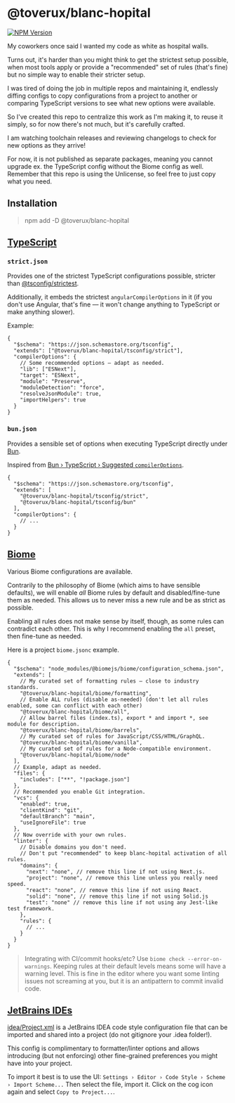 # @toverux/blanc-hopital

[![NPM Version](https://img.shields.io/npm/v/%40toverux%2Fblanc-hopital)](https://www.npmjs.com/package/@toverux/blanc-hopital)

My coworkers once said I wanted my code as white as hospital walls.

Turns out, it's harder than you might think to get the strictest setup possible, when most tools
apply or provide a "recommended" set of rules (that's fine) but no simple way to enable their
stricter setup.

I was tired of doing the job in multiple repos and maintaining it, endlessly diffing configs to copy
configurations from a project to another or comparing TypeScript versions to see what new options
were available.

So I've created this repo to centralize this work as I'm making it, to reuse it simply, so for now
there's not much, but it's carefully crafted.

I am watching toolchain releases and reviewing changelogs to check for new options as they arrive!

For now, it is not published as separate packages, meaning you cannot upgrade ex. the TypeScript
config without the Biome config as well. Remember that this repo is using the Unlicense, so feel
free to just copy what you need.

## Installation

> npm add -D @toverux/blanc-hopital

## [TypeScript](https://www.typescriptlang.org/tsconfig)

### `strict.json`

Provides one of the strictest TypeScript configurations possible, stricter than [@tsconfig/strictest](https://github.com/tsconfig/bases/blob/main/bases/strictest.json).

Additionally, it embeds the strictest `angularCompilerOptions` in it (if you don't use Angular, that's fine — it won't change anything to TypeScript or make anything slower).

Example:

```json5
{
  "$schema": "https://json.schemastore.org/tsconfig",
  "extends": ["@toverux/blanc-hopital/tsconfig/strict"],
  "compilerOptions": {
    // Some recommended options — adapt as needed.
    "lib": ["ESNext"],
    "target": "ESNext",
    "module": "Preserve",
    "moduleDetection": "force",
    "resolveJsonModule": true,
    "importHelpers": true
  }
}
```

### `bun.json`

Provides a sensible set of options when executing TypeScript directly under [Bun](https://bun.sh).

Inspired from [Bun › TypeScript › Suggested `compilerOptions`](https://bun.sh/docs/typescript#suggested-compileroptions).

```json5
{
  "$schema": "https://json.schemastore.org/tsconfig",
  "extends": [
    "@toverux/blanc-hopital/tsconfig/strict",
    "@toverux/blanc-hopital/tsconfig/bun"
  ],
  "compilerOptions": {
    // ...
  }
}
```

## [Biome](https://biomejs.dev)

Various Biome configurations are available.

Contrarily to the philosophy of Biome (which aims to have sensible defaults), we will enable *all*
Biome rules by default and disabled/fine-tune them as needed.
This allows us to never miss a new rule and be as strict as possible.

Enabling all rules does not make sense by itself, though, as some rules can contradict each other.
This is why I recommend enabling the `all` preset, then fine-tune as needed.

Here is a project `biome.jsonc` example.

```json5
{
  "$schema": "node_modules/@biomejs/biome/configuration_schema.json",
  "extends": [
    // My curated set of formatting rules — close to industry standards.
    "@toverux/blanc-hopital/biome/formatting",
    // Enable ALL rules (disable as-needed) (don't let all rules enabled, some can conflict with each other)
    "@toverux/blanc-hopital/biome/all",
    // Allow barrel files (index.ts), export * and import *, see module for description.
    "@toverux/blanc-hopital/biome/barrels",
    // My curated set of rules for JavaScript/CSS/HTML/GraphQL.
    "@toverux/blanc-hopital/biome/vanilla",
    // My curated set of rules for a Node-compatible environment.
    "@toverux/blanc-hopital/biome/node"
  ],
  // Example, adapt as needed.
  "files": {
    "includes": ["**", "!package.json"]
  },
  // Recommended you enable Git integration.
  "vcs": {
    "enabled": true,
    "clientKind": "git",
    "defaultBranch": "main",
    "useIgnoreFile": true
  },
  // Now override with your own rules.
  "linter": {
    // Disable domains you don't need.
    // Don't put "recommended" to keep blanc-hopital activation of all rules.
    "domains": {
      "next": "none", // remove this line if not using Next.js.
      "project": "none", // remove this line unless you really need speed.
      "react": "none", // remove this line if not using React.
      "solid": "none", // remove this line if not using Solid.js
      "test": "none" // remove this line if not using any Jest-like test framework.
    },
    "rules": {
      // ...
    }
  }
}
```

> Integrating with CI/commit hooks/etc? Use `biome check --error-on-warnings`.
> Keeping rules at their default levels means some will have a warning level. This is fine in the
> editor where you want some linting issues not screaming at you, but it is an antipattern to commit
> invalid code.

## [JetBrains IDEs](https://www.jetbrains.com/help/idea/configuring-code-style.html)

[idea/Project.xml](https://github.com/toverux/blanc-hopital-config/tree/main/idea/Project.xml) is a
JetBrains IDEA code style configuration file that can be imported and shared into a project (do not gitignore your
.idea folder!).

This config is complimentary to formatter/linter options and allows introducing (but not enforcing) other fine-grained
preferences you might have into your project.

To import it best is to use the UI: `Settings › Editor › Code Style › Scheme › Import Scheme...`
Then select the file, import it. Click on the cog icon again and select `Copy to Project...`.
